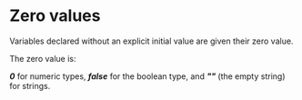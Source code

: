 # Zero values
Variables declared without an explicit initial value are given their zero value.

The zero value is:

_**0**_ for numeric types, _**false**_ for the boolean type, and _**""**_ (the empty string) for strings.
